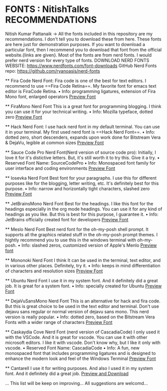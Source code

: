 # FONTS : NitishTalks RECOMMENDATIONS
Nitish Kumar Pattanaik
-> All the fonts included in this repository are my recommendations. I don't tell you to download these from here. These fonts are here just for demonstration purposes. If you want to download a particular font, then I recommend you to download that font from the official website.{links are given}. Most of the fonts are from nerd fonts. I would prefer nerd version for every type of fonts.
DOWNLOAD NERD FONTS WEBSITE: https://www.nerdfonts.com/font-downloads
GitHub Nerd Fonts repo: https://github.com/ryanoasis/nerd-fonts

** Fira Code Nerd Font:
Fira code is one of the best for text editors. I recommend to use ==Fira Code Retina==. My favorite font for emacs text editor is FiraCode Retina.
• Info: programming ligatures, extension of Fira Mono font, enlarged operators
[Preview Font](https://www.programmingfonts.org/#firacode)


** FiraMono Nerd Font
This is a great font for programming blogging. I think you can use it for your technical writing.
• Info: Mozilla typeface, dotted zero
[Preview Font](https://www.programmingfonts.org/#fira)


** Hack Nerd Font:
I use hack nerd font in my default terminal. You can use it in your terminal. My first used nerd font is ==Hack Nerd Font==.
• Info: dotted zero, short descenders, expands upon work done for Bitstream Vera & DejaVu, legible at common sizes
[Preview Font](https://www.programmingfonts.org/#hack)

** Sauce Code Pro Nerd Font(Nerd version of source code pro):
Initially, I love it for it's distictive letters. But, it's still worth it to try this. Give it a try.
• Reserved Font Name: SourceCodePro
• Info: Monospaced font family for user interface and coding environments
[Preview Font](https://www.programmingfonts.org/#source-code-pro)

** Iosevka Nerd Font
Best font for your paragraphs. I use this for different purposes like for the blogging, letter writing, etc.
It's definitely best for this purpose.
• Info: narrow and horizontally tight characters, slashed zero
[Preview Font](https://www.programmingfonts.org/#iosevka)

** JetBrainsMono Nerd Font
Best for the headings. I like this font for the headings especially in the org mode headings. You can use it for any kind of headings as you like. But this is best for this purpose, I guarantee it.
• Info: JetBrains officially created font for developers
[Preview Font](https://www.programmingfonts.org/#jetbrainsmono)

** Meslo Nerd Font
Best nerd font for the oh-my-posh shell prompt. It supports all the graphics related stuff in the oh-my-posh prompt themes. I hightly recommend you to use this in the windows terminal with oh-my-posh.
• Info: slashed zeros, customized version of Apple's Menlo
[Preview font](https://www.programmingfonts.org/#meslo)

** Mononoki Nerd Font
I think It can be used in the terminal, text editor, and in various other places. Definitely, try it.
• Info: keeps in mind differentiation of characters and resolution sizes
[Preview Font](https://www.programmingfonts.org/#mononoki)

** Ubuntu Nerd Font
I use it in my system font. And it definitely did a great job. It is great for a system font.
• Info: specially created for Ubuntu
[Preview Font](https://www.programmingfonts.org/#ubuntu)

** DejaVuSansMono Nerd Font
This is an alternative for hack and fira code. But this is great choice to be used in the text editor and terminal. Don't use dejavu sans regular or normal version of dejavu sans mono. This nerd version is really popular.
• Info: dotted zero, based on the Bitstream Vera Fonts with a wider range of characters
[Preview Font](https://www.programmingfonts.org/#dejavu)

** Caskaydia Cove Nerd Font (nerd version of CascadiaCode)
I only used it with the VSCode. And it is great for vscode. You can use it with other microsoft editors. I like it with vscode. Don't know why, but I like it only with vscode.
• Reserved Font Name: CascadiaCode
• Info: A fun, new monospaced font that includes programming ligatures and is designed to enhance the modern look and feel of the Windows Terminal
[Preview Font](https://www.programmingfonts.org/#cascadia-code)

** Cantarell
I use it for writing purposes. And also I used it in my system font. And it definitely did a great job.
[Preview and Download](https://fonts.google.com/specimen/Cantarell)

...
This list will be keep on improving...
All suggestions are welcomd...
